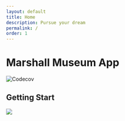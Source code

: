 ```yaml
---
layout: default
title: Home
description: Pursue your dream
permalink: /
order: 1
---
```


# Marshall Museum App

  <img src="https://www.marshallfoundation.org/museum/wp-content/uploads/sites/21/2018/11/MarshallFoundation102418_018-1-1-e1541104538731.jpg" alt="Codecov" />

## Getting Start
<a href="http://community.infinite.red/">
  <img src="https://i.imgur.com/K4qMdtE.png">
</a>



